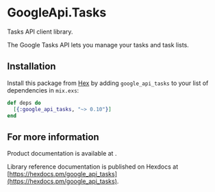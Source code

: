 # GoogleApi.Tasks

Tasks API client library.

The Google Tasks API lets you manage your tasks and task lists.

## Installation

Install this package from [Hex](https://hex.pm) by adding
`google_api_tasks` to your list of dependencies in `mix.exs`:

```elixir
def deps do
  [{:google_api_tasks, "~> 0.10"}]
end
```

## For more information

Product documentation is available at []().

Library reference documentation is published on Hexdocs at
[https://hexdocs.pm/google_api_tasks](https://hexdocs.pm/google_api_tasks).
